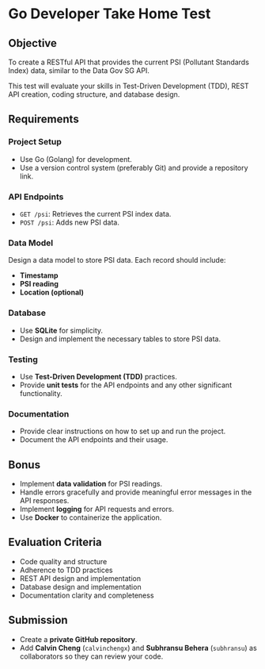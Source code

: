 # Go Developer Take Home Test

## Objective
To create a RESTful API that provides the current PSI (Pollutant Standards Index) data, similar to the Data Gov SG API.  

This test will evaluate your skills in Test-Driven Development (TDD), REST API creation, coding structure, and database design.

## Requirements

### Project Setup
- Use Go (Golang) for development.
- Use a version control system (preferably Git) and provide a repository link.

### API Endpoints
- `GET /psi`: Retrieves the current PSI index data.
- `POST /psi`: Adds new PSI data.

### Data Model
Design a data model to store PSI data. Each record should include:
- **Timestamp**
- **PSI reading**
- **Location (optional)**

### Database
- Use **SQLite** for simplicity.
- Design and implement the necessary tables to store PSI data.

### Testing
- Use **Test-Driven Development (TDD)** practices.
- Provide **unit tests** for the API endpoints and any other significant functionality.

### Documentation
- Provide clear instructions on how to set up and run the project.
- Document the API endpoints and their usage.

## Bonus
- Implement **data validation** for PSI readings.
- Handle errors gracefully and provide meaningful error messages in the API responses.
- Implement **logging** for API requests and errors.
- Use **Docker** to containerize the application.

## Evaluation Criteria
- Code quality and structure
- Adherence to TDD practices
- REST API design and implementation
- Database design and implementation
- Documentation clarity and completeness

## Submission
- Create a **private GitHub repository**.
- Add **Calvin Cheng** (`calvinchengx`) and **Subhransu Behera** (`subhransu`) as collaborators so they can review your code.
